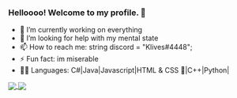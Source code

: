 ### Helloooo! Welcome to my profile. 👋

- 🔭 I’m currently working on everything
- 🤔 I’m looking for help with my mental state
- 📫 How to reach me: string discord = "Klives#4448";
- ⚡ Fun fact: im miserable
- 👩‍💻 Languages: C#|Java|Javascript|HTML & CSS 🤔|C++|Python|

<a href="https://github.com/Klivess/Klivess">
  <img align="center" src="https://github-readme-stats.vercel.app/api/?username=Klives&repo=Klivess" />
</a>

<a href="https://github.com/Klivess/Klivess">
  <img align="center" src="https://github-readme-stats.vercel.app/api?username=Klivess&show_icons=true&theme=radical" />
</a>
